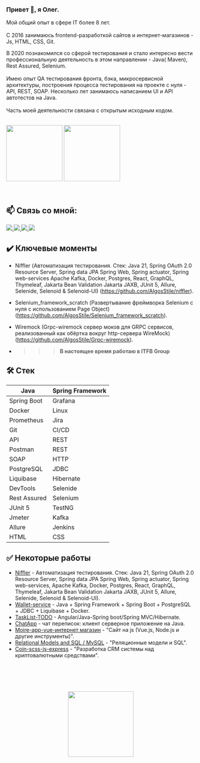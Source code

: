 ### Привет 👋, я Олег.

Мой общий опыт в сфере IT более 8 лет.
<br></br>
С 2016 занимаюсь frontend-разработкой сайтов и интернет-магазинов - Js, HTML, CSS, Git.

В 2020 познакомился со сферой тестирования и стало интересно вести профессиональную деятельность в этом направлении - Java( Maven), Rest Assured, Selenium.
<br></br>
Имею опыт QA тестирования фронта, бэка, микросервисной архитектуры, построения процесса тестирования на проекте с нуля - API, REST, SOAP.
Несколько лет занимаюсь написанием UI и API автотестов на Java.
<br></br>
Часть моей деятельности связана с открытым исходным кодом.
<br></br>
<p align='left'>
   <a href="https://github-readme-stats.vercel.app/api?username=AlgosStile&show_icons=true&count_private=true">
       <img height=150 src="https://github-readme-stats.vercel.app/api?username=AlgosStile&show_icons=true&count_private=true"/></a>
   <a href="https://github.com/AlgosStile">
       <img height=150 src="https://github-readme-stats.vercel.app/api/top-langs/?username=AlgosStile&layout=compact"/></a>
</p>

<p align='left'>
   <br>

## 📫 Связь со мной:

</p>
<a href="mailto:oleg.todor@mail.ru">
       <img src="https://img.shields.io/badge/@-Email-violet?style=for-the-badge&"/>
    </a>
    <a href="https://t.me/oleg_todor_aqa">
       <img src="https://img.shields.io/badge/Telegram-2CA5E0?style=for-the-badge&logo=telegram&logoColor=white"/>
    </a>
      <a href="https://tenchat.ru/Ext_java">
       <img src="https://img.shields.io/badge/Т-TenChat-red?style=for-the-badge&"/>
    </a>
    <a href="https://vk.com/olegtodor/">
       <img src="https://img.shields.io/badge/VK-vk.com%2Folegtodor-blue?style=for-the-badge&logo=vk"/>
    </a>


## ✔️ Ключевые моменты
* Niffler (Автоматизация тестирования. Стек: Java 21, Spring OAuth 2.0 Resource Server, Spring data JPA
Spring Web, Spring actuator, Spring web-services
Apache Kafka, Docker, Postgres, React, GraphQL, Thymeleaf, Jakarta Bean Validation
Jakarta JAXB, JUnit 5, Allure, Selenide, Selenoid & Selenoid-UI) (https://github.com/AlgosStile/niffler).
* Selenium_framework_scratch (Развертывание фреймворка Selenium с нуля с использованием Page Object) (https://github.com/AlgosStile/Selenium_framework_scratch).
* Wiremock (Grpc-wiremock сервер моков для GRPC сервисов, реализованный как обёртка вокруг http-сервера WireMock) (https://github.com/AlgosStile/Grpc-wiremock).



* >>> <b>В настоящее время работаю в ITFB Group</b>

## 🛠 Стек

Java | Spring Framework 
--- | --- 
Spring Boot | Grafana
Docker | Linux
Prometheus | Jira
Git | CI/CD
API | REST  
Postman | REST
SOAP | HTTP
PostgreSQL | JDBC
Liquibase | Hibernate 
DevTools  | Selenide
Rest Assured | Selenium
JUnit 5 | TestNG
Jmeter | Kafka 
Allure | Jenkins
 HTML | CSS


## ✅ Некоторые работы

*   [Niffler](https://github.com/AlgosStile/niffler) - Автоматизация тестирования. Стек: Java 21, Spring OAuth 2.0 Resource Server, Spring data JPA
    Spring Web, Spring actuator, Spring web-services, Apache Kafka, Docker, Postgres, React, GraphQL, Thymeleaf, Jakarta Bean Validation
    Jakarta JAXB, JUnit 5, Allure, Selenide, Selenoid & Selenoid-UI).
*   [Wallet-service](https://github.com/AlgosStile/Walletservice) - Java + Spring Framework + Spring Boot + PostgreSQL + JDBC + Liquibase + Docker.
*   [TaskList-TODO](https://github.com/AlgosStile/TaskList_Spring_boot) - Angular/Java-Spring boot/Spring MVC/Hibernate.
*   [ChatApp](https://github.com/AlgosStile/Chatapp) - чат переписок: клиент серверное приложение на Java.
*   [Moire-app-vue-интернет магазин](https://github.com/AlgosStile/Moire-app-vue) - "Сайт на js (Vue.js, Node.js и другие инструменты)".
*   [Relational Models and SQL / MySQL](https://github.com/AlgosStile/MSQL) - "Реляционные модели и SQL".
*   [Coin-scss-js-express](https://github.com/AlgosStile/CRM-coin-BTC/tree/main) - "Разработка CRM системы над криптовалютными средствами".

<br></br>
<div align="center" style="margin: 40px 0">
 <a href="https://github.com/AlgosStile/github-profile-views-counter">
  <img width="175px" src="https://komarev.com/ghpvc/?username=AlgosStile&color=DE002D">
 </a>
</div>


